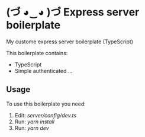 # (づ ◕‿◕ )づ Express server boilerplate

My custome express server boilerplate (TypeScript)

This boilerplate contains:
- TypeScript
- Simple authenticated
...


## Usage

To use this boilerplate you need: 
1. Edit: *server/config/dev.ts*
2. Run: *yarn install*
3. Run: *yarn dev*
